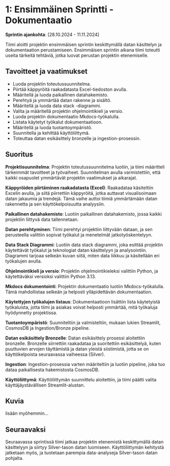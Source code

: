 # **1: Ensimmäinen Sprintti - Dokumentaatio**

**Sprintin ajankohta**: [28.10.2024 - 11.11.2024]

Tiimi aloitti projektin ensimmäisen sprintin keskittymällä datan käsittelyn ja dokumentaation perustamiseen. Ensimmäisen sprintin aikana tiimi toteutti useita tärkeitä tehtäviä, jotka luovat perustan projektin etenemiselle.

## **Tavoitteet ja vaatimukset**

  * Luoda projektin toteutussuunnitelma.
  * Piirtää käppyröitä raakadatasta Excel-tiedoston avulla.
  * Määritellä ja luoda paikallinen datahakemisto.
  * Perehtyä ja ymmärtää datan rakenne ja sisältö.
  * Määritellä ja luoda data stack -diagrammi.
  * Valita ja määritellä projektin ohjelmointikieli ja versio.
  * Luoda projektin dokumentaatio Mkdocs-työkalulla.
  * Listata käytetyt työkalut dokumentaatioon.
  * Määritellä ja luoda tuotantoympäristö.
  * Suunnitella ja kehittää käyttöliittymä.
  * Toteuttaa datan esikäsittely bronzelle ja ingestion-prosessin.

## **Suoritus**

**Projektisuunnitelma**: Projektin toteutussuunnitelma luotiin, ja tiimi määritteli tärkeimmät tavoitteet ja työvaiheet. Suunnitelman avulla varmistettiin, että kaikki osapuolet ymmärtävät projektin vaatimukset ja aikarajat.

**Käppyröiden piirtäminen raakadatasta (Excel)**: Raakadataa käsiteltiin Excelin avulla, ja siitä piirrettiin käppyröitä, jotka auttavat visualisoimaan datan jakaumia ja trendejä. Tämä vaihe auttoi tiimiä ymmärtämään datan rakennetta ja sen käyttökelpoisuutta analyysiin.

**Paikallinen datahakemisto**: Luotiin paikallinen datahakemisto, jossa kaikki projektiin liittyvä data tallennetaan.

**Datan perehtyminen**: Tiimi perehtyi projektiin liittyvään dataan, ja sen perusteella valittiin sopivat työkalut ja menetelmät jatkotyöskentelyyn.

**Data Stack Diagrammi**: Luotiin data stack diagrammi, joka esittää projektin käytettävät työkalut ja teknologiat datan käsittelyyn ja analysointiin. Diagrammi tarjoaa selkeän kuvan siitä, miten data liikkuu ja käsitellään eri työkalujen avulla.

**Ohjelmointikieli ja versio**: Projektin ohjelmointikieleksi valittiin Python, ja käytettäväksi versioksi valittiin Python 3.13.

**Mkdocs dokumentointi**: Projektin dokumentaatio luotiin Mkdocs-työkalulla. Tämä mahdollistaa selkeän ja helposti ylläpidettävän dokumentaation.

**Käytettyjen työkalujen listaus**: Dokumentaatioon lisättiin lista käytetyistä työkaluista, jotta tiimi ja asiakas voivat helposti ymmärtää, mitä työkaluja hyödynnetty projektissa.

**Tuotantoympäristö**: Suunniteltiin ja valmisteltiin, mukaan lukien Streamlit, CosmosDB ja Ingestion/Bronze pipeline.

**Datan esikäsittely Bronzelle**: Datan esikäsittely prosessi aloitettiin bronzelle. Bronzelle siirrettiin raakadataa ja suoritettiin esikäsittelyä, kuten puuttuvien arvojen täyttämistä ja datan yleistä siistimistä, jotta se on käyttökelpoista seuraavassa vaiheessa (Silver).

**Ingestion**: Ingestion-prosessia varten määriteltiin ja luotiin pipeline, joka tuo dataa paikallisesta hakemistosta CosmosDB.

**Käyttöliittymä**: Käyttöliittymän suunnittelu aloitettiin, ja tiimi päätti valita käyttäjäystävällisen Streamlit-alustan.

## **Kuvia**

lisään myöhemmin...

## **Seuraavaksi**

Seuraavassa sprintissä tiimi jatkaa projektin etenemistä keskittymällä datan käsittelyyn ja siirtyy Silver-tason datan luomiseen. Käyttöliittymän kehitystä jatketaan myös, ja tuotetaan parempia data-analyseja Silver-tason datan pohjalta.